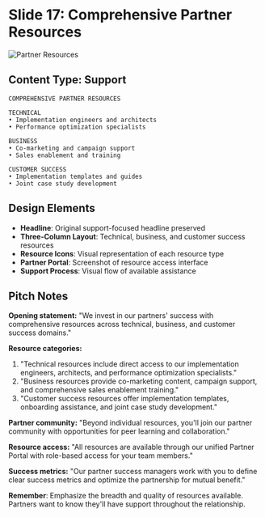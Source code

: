 # Slide 17: Comprehensive Partner Resources

![Partner Resources](../images/slide17.png)

## Content Type: Support

```
COMPREHENSIVE PARTNER RESOURCES

TECHNICAL
• Implementation engineers and architects
• Performance optimization specialists

BUSINESS
• Co-marketing and campaign support
• Sales enablement and training

CUSTOMER SUCCESS
• Implementation templates and guides
• Joint case study development
```

## Design Elements

- **Headline**: Original support-focused headline preserved
- **Three-Column Layout**: Technical, business, and customer success resources
- **Resource Icons**: Visual representation of each resource type
- **Partner Portal**: Screenshot of resource access interface
- **Support Process**: Visual flow of available assistance

## Pitch Notes

**Opening statement:**
"We invest in our partners' success with comprehensive resources across technical, business, and customer success domains."

**Resource categories:**
1. "Technical resources include direct access to our implementation engineers, architects, and performance optimization specialists."
2. "Business resources provide co-marketing content, campaign support, and comprehensive sales enablement training."
3. "Customer success resources offer implementation templates, onboarding assistance, and joint case study development."

**Partner community:**
"Beyond individual resources, you'll join our partner community with opportunities for peer learning and collaboration."

**Resource access:**
"All resources are available through our unified Partner Portal with role-based access for your team members."

**Success metrics:**
"Our partner success managers work with you to define clear success metrics and optimize the partnership for mutual benefit."

**Remember**: Emphasize the breadth and quality of resources available. Partners want to know they'll have support throughout the relationship.